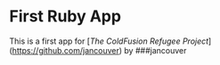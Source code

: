 # First Ruby App

This is a first app for [*The ColdFusion Refugee Project*] (https://github.com/jancouver) by ###jancouver